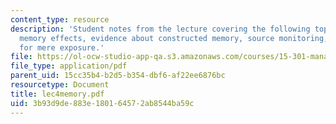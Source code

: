 ```yaml
---
content_type: resource
description: 'Student notes from the lecture covering the following topics: Specific
  memory effects, evidence about constructed memory, source monitoring, and evidence
  for mere exposure.'
file: https://ol-ocw-studio-app-qa.s3.amazonaws.com/courses/15-301-managerial-psychology-laboratory-fall-2004/3b93d9de883e180164572ab8544ba59c_lec4memory.pdf
file_type: application/pdf
parent_uid: 15cc35b4-b2d5-b354-dbf6-af22ee6876bc
resourcetype: Document
title: lec4memory.pdf
uid: 3b93d9de-883e-1801-6457-2ab8544ba59c
---
```


